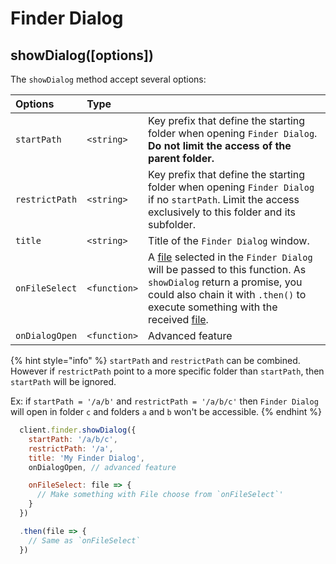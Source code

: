 # Finder Dialog

## showDialog\(\[options\]\)

The `showDialog` method accept several options:

| Options | Type |  |
| :--- | :--- | :--- |
| `startPath` | `<string>` | Key prefix that define the starting folder when opening `Finder Dialog`. **Do not limit the access of the parent folder.** |
| `restrictPath` | `<string>` | Key prefix that define the starting folder when opening `Finder Dialog` if no `startPath`. Limit the access exclusively to this folder and its subfolder. |
| `title` | `<string>` | Title of the `Finder Dialog` window. |
| `onFileSelect` | `<function>` | A [file](file.md) selected in the `Finder Dialog` will be passed to this function. As `showDialog` return a promise, you could also chain it with `.then()` to execute something with the received [file](file.md). |
| `onDialogOpen` | `<function>` | Advanced feature |

{% hint style="info" %}
`startPath` and `restrictPath` can be combined. However if `restrictPath` point to a more specific folder than `startPath`, then `startPath` will be ignored.

Ex: if `startPath = '/a/b'` and `restrictPath = '/a/b/c'` then `Finder Dialog` will open in folder `c` and folders `a` and `b` won't be accessible.
{% endhint %}

```javascript
  client.finder.showDialog({
    startPath: '/a/b/c',
    restrictPath: '/a',
    title: 'My Finder Dialog',
    onDialogOpen, // advanced feature

    onFileSelect: file => {
      // Make something with File choose from `onFileSelect`'
    }
  })

  .then(file => {
    // Same as `onFileSelect`
  })
```

